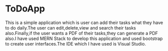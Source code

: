 # ToDoApp

This is a simple application which is user can add their tasks what they have to do daily.The user can edit,delete,view and search their tasks also.Finally,if the user wants a PDF of their tasks,they can generate a PDF also.I have used MERN Stack to develop this application and used bootstrap to create user interfaces.The IDE which I have used is Visual Studio.
